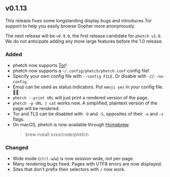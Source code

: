 ## v0.1.13

This release fixes some longstanding display bugs and introduces Tor
support to help you easily browse Gopher more anonymously.

The next release will be `v0.9.0`, the first release candidate for
`phetch v1.0`. We do not anticipate adding any more large features
before the 1.0 release.

### Added

- phetch now supports [Tor][tor]!
- phetch now supports a `~/.config/phetch/phetch.conf` config file! 
- Specify your own config file with `--config FILE`. Or disable with
  `-C`/`--no-config`. 
- Emoji can be used as status indicators. Put `emoji yes` in your
  config file. 🧅🔐 
- `phetch --print URL` will just print a rendered version of the page.
- `phetch -p URL | cat` works now. A simplified, plaintext version of
  the page will be rendered. 
- Tor and TLS can be disabled with `-O` and `-S`, opposites of their
  `-o` and `-s` flags. 
- On macOS, phetch is now available through [Homebrew](brew.sh):
  > brew install xvxx/code/phetch

### Changed

- Wide mode (`ctrl-w`/`w`) is now session-wide, not per-page.
- Many rendering bugs fixed. Pages with UTF8 errors are now displayed.
- Sites that don't prefix their selectors with `/` now work.

[tor]: (https://www.torproject.org/)
